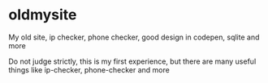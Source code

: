 # oldmysite
My old site, ip checker, phone checker, good design in codepen, sqlite and more

Do not judge strictly, this is my first experience, but there are many useful things like ip-checker, phone-checker and more
